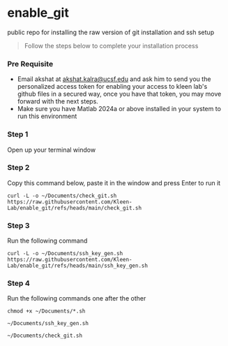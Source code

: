 # enable_git
public repo for installing the raw version of git installation and ssh setup

> Follow the steps below to complete your installation process

### Pre Requisite
* Email akshat at akshat.kalra@ucsf.edu and ask him to send you the personalized access token for enabling your access to kleen lab's github files in a secured way, once you have that token, you may move forward with the next steps.
* Make sure you have Matlab 2024a or above installed in your system to run this environment 

### Step 1
Open up your terminal window

### Step 2
Copy this command below, paste it in the window and press Enter to run it 

`curl -L -o ~/Documents/check_git.sh https://raw.githubusercontent.com/Kleen-Lab/enable_git/refs/heads/main/check_git.sh`

### Step 3
Run the following command 

`curl -L -o ~/Documents/ssh_key_gen.sh https://raw.githubusercontent.com/Kleen-Lab/enable_git/refs/heads/main/ssh_key_gen.sh`

### Step 4
Run the following commands one after the other

`chmod +x ~/Documents/*.sh`

`~/Documents/ssh_key_gen.sh`

`~/Documents/check_git.sh`